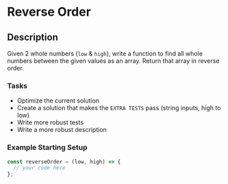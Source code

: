 # Reverse Order

## Description

Given 2 whole numbers (`low` & `high`), write a function to find all whole numbers between the given values as an array. Return that array in reverse order.

### Tasks

- Optimize the current solution
- Create a solution that makes the `EXTRA TESTS` pass (string inputs, high to low)
- Write more robust tests
- Write a more robust description

### Example Starting Setup

```js
const reverseOrder = (low, high) => {
  // your code here
};
```
